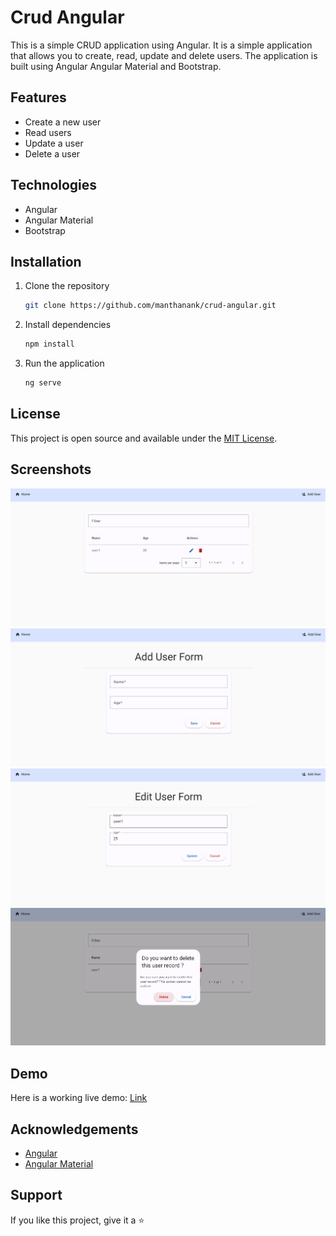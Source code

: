 # Crud Angular

This is a simple CRUD application using Angular. It is a simple application that allows you to create, read, update and delete users. The application is built using Angular Angular Material and Bootstrap.

## Features

- Create a new user
- Read users
- Update a user
- Delete a user

## Technologies

- Angular
- Angular Material
- Bootstrap

## Installation

1. Clone the repository

    ```bash
    git clone https://github.com/manthanank/crud-angular.git
    ```

2. Install dependencies

    ```bash
    npm install
    ```

3. Run the application

    ```bash
    ng serve
    ```

## License

This project is open source and available under the [MIT License](LICENSE).

## Screenshots

![Screenshot 1](/public/image1.png)
![Screenshot 2](/public/image2.png)
![Screenshot 3](/public/image3.png)
![Screenshot 4](/public/image4.png)

## Demo

Here is a working live demo: [Link](https://sage-starship-4fccad.netlify.app/)

## Acknowledgements

- [Angular](https://angular.io/)
- [Angular Material](https://material.angular.io/)

## Support

If you like this project, give it a ⭐
